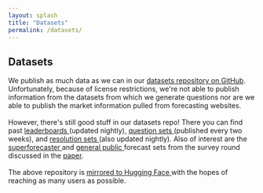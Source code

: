 ```yaml
---
layout: splash
title: "Datasets"
permalink: /datasets/
---
```


<section class="site-feature-card">
  <div class="site-feature-row__content">
    <div class="site-feature-row__left-2">
  <h1 class="site-feature-row__title">Datasets</h1>
  <p>
  We publish as much data as we can in our <a href="https://github.com/forecastingresearch/forecastbench-datasets">datasets repository on GitHub<i class="fa-solid fa-arrow-up-right-from-square"></i></a>. Unfortunately, because of license restrictions, we're not able to publish information from the datasets from which we generate questions nor are we able to publish the market information pulled from forecasting websites.
  <br><br>
  However, there's still good stuff in our datasets repo! There you can find past <a href="https://github.com/forecastingresearch/forecastbench-datasets/tree/main/leaderboards">leaderboards <i class="fa-solid fa-arrow-up-right-from-square"></i></a> (updated nightly), <a href="https://github.com/forecastingresearch/forecastbench-datasets/tree/main/datasets/question_sets">question sets <i class="fa-solid fa-arrow-up-right-from-square"></i></a> (published every two weeks), and <a href="https://github.com/forecastingresearch/forecastbench-datasets/tree/main/datasets/resolution_sets">resolution sets <i class="fa-solid fa-arrow-up-right-from-square"></i></a> (also updated nightly). Also of interest are the <a href="https://github.com/forecastingresearch/forecastbench-datasets/blob/main/datasets/forecast_sets/2024-07-21/2024-07-21.ForecastBench.human_super_individual.json">superforecaster <i class="fa-solid fa-arrow-up-right-from-square"></i></a> and <a href="https://github.com/forecastingresearch/forecastbench-datasets/blob/main/datasets/forecast_sets/2024-07-21/2024-07-21.ForecastBench.human_public_individual.json">general public <i class="fa-solid fa-arrow-up-right-from-square"></i></a> forecast sets from the survey round discussed in the <a href="/docs/#paper">paper</a>.
  <br><br>
  The above repository is <a href="https://huggingface.co/datasets/forecastingresearch/forecastbench-datasets">mirrored to Hugging Face <i class="fa-solid fa-arrow-up-right-from-square"></i></a> with the hopes of reaching as many users as possible.</p>
    </div>
  </div>
</section>

